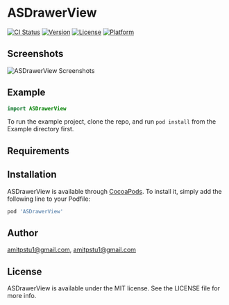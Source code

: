 # ASDrawerView

[![CI Status](https://img.shields.io/travis/amitpstu1@gmail.com/ASDrawerView.svg?style=flat)](https://travis-ci.org/amitpstu1@gmail.com/ASDrawerView)
[![Version](https://img.shields.io/cocoapods/v/ASDrawerView.svg?style=flat)](https://cocoapods.org/pods/ASDrawerView)
[![License](https://img.shields.io/cocoapods/l/ASDrawerView.svg?style=flat)](https://cocoapods.org/pods/ASDrawerView)
[![Platform](https://img.shields.io/cocoapods/p/ASDrawerView.svg?style=flat)](https://cocoapods.org/pods/ASDrawerView)

Screenshots
---------
![ASDrawerView Screenshots](asdrawerView_screenshot.gif)

## Example

```swift
import ASDrawerView
```

To run the example project, clone the repo, and run `pod install` from the Example directory first.

## Requirements

## Installation

ASDrawerView is available through [CocoaPods](https://cocoapods.org). To install
it, simply add the following line to your Podfile:

```ruby
pod 'ASDrawerView'
```

## Author

amitpstu1@gmail.com, amitpstu1@gmail.com

## License

ASDrawerView is available under the MIT license. See the LICENSE file for more info.
